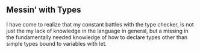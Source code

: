 Messin' with Types
---

I have come to realize that my constant battles with the type checker,
is not just the my lack of knowledge in the language in general, but
a missing in the fundamentally needed knowledge of how to declare types
other than simple types bound to variables with let.
